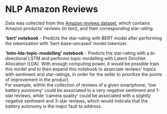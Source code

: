 # NLP Amazon Reviews

Data was collected from this <a href="https://www.kaggle.com/datasets/bittlingmayer/amazonreviews">Amazon reviews dataset</a>, which contains Amazon products' reviews (in text), and their corresponding star-rating.

<strong>'bert' notebook</strong> - Predicts the star-rating with BERT model after performing the tokenization with 'bert-base-uncased' model tokenizer.  

<strong>'lstm-lda-topic-modelling' notebook</strong> - Predicts the star-rating with a bi-directional LSTM and performs topic-modelling with Latent Dirichlet Allocation (LDA). With enough computing power, it would be possible train this model and to then expand this notebook to associate reviews' topics with sentiment and star-ratings, in order for the seller to prioritize the points of improvement in the product.  
For example, within the collection of reviews of a given smartphone, 'low battery autonomy' could be associated to a very negative sentiment and 1-star reviews, while 'camera quality' could be associated with a slightly negative sentiment and 3-star reviews, which would indicate that the battery autonomy is the major fault to address.
